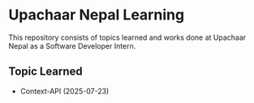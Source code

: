 # Upachaar Nepal Learning

This repository consists of topics learned and works done at Upachaar Nepal as a Software Developer Intern.

## Topic Learned

- Context-API (2025-07-23)
